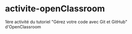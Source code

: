 # activite-openClassroom
1ère activité du tutoriel "Gérez votre code avec Git et GitHub" d'OpenClassroom

